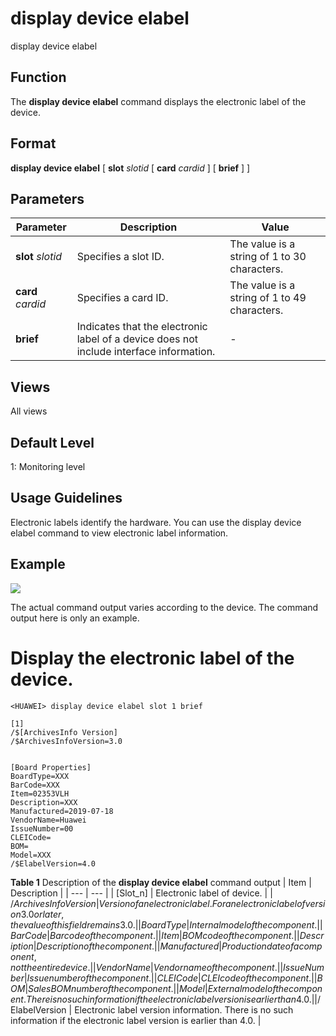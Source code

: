 display device elabel
=====================

display device elabel

Function
--------



The **display device elabel** command displays the electronic label of the device.




Format
------

**display device elabel** [ **slot** *slotid* [ **card** *cardid* ] [ **brief** ] ]


Parameters
----------

| Parameter | Description | Value |
| --- | --- | --- |
| **slot** *slotid* | Specifies a slot ID. | The value is a string of 1 to 30 characters. |
| **card** *cardid* | Specifies a card ID. | The value is a string of 1 to 49 characters. |
| **brief** | Indicates that the electronic label of a device does not include interface information. | - |



Views
-----

All views


Default Level
-------------

1: Monitoring level


Usage Guidelines
----------------

Electronic labels identify the hardware. You can use the display device elabel command to view electronic label information.


Example
-------

![](../public_sys-resources/note_3.0-en-us.png) 

The actual command output varies according to the device. The command output here is only an example.


# Display the electronic label of the device.
```
<HUAWEI> display device elabel slot 1 brief

[1]
/$[ArchivesInfo Version]
/$ArchivesInfoVersion=3.0


[Board Properties]
BoardType=XXX
BarCode=XXX
Item=02353VLH
Description=XXX
Manufactured=2019-07-18
VendorName=Huawei
IssueNumber=00
CLEICode=
BOM=
Model=XXX
/$ElabelVersion=4.0

```

**Table 1** Description of the **display device elabel** command output
| Item | Description |
| --- | --- |
| [Slot\_n] | Electronic label of device. |
| /$ArchivesInfoVersion | Version of an electronic label. For an electronic label of version 3.0 or later, the value of this field remains 3.0. |
| BoardType | Internal model of the component. |
| BarCode | Bar code of the component. |
| Item | BOM code of the component. |
| Description | Description of the component. |
| Manufactured | Production date of a component, not the entire device. |
| VendorName | Vendor name of the component. |
| IssueNumber | Issue number of the component. |
| CLEICode | CLEI code of the component. |
| BOM | Sales BOM number of the component. |
| Model | External model of the component. There is no such information if the electronic label version is earlier than 4.0. |
| /$ElabelVersion | Electronic label version information. There is no such information if the electronic label version is earlier than 4.0. |